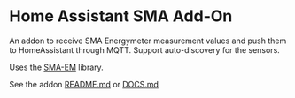 # Home Assistant SMA Add-On

An addon to receive SMA Energymeter measurement values and push them to HomeAssistant through MQTT. Support auto-discovery for the sensors. 

Uses the [SMA-EM](https://github.com/datenschuft/SMA-EM) library. 

See the addon [README.md](sma-em/README.md) or [DOCS.md](sma-em/DOCS.md)
